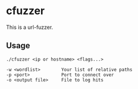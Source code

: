 # cfuzzer

This is a url-fuzzer.

## Usage

    ./cfuzzer <ip or hostname> <flags...>
    
    -w <wordlist>        Your list of relative paths
    -p <port>            Port to connect over
    -o <output file>     File to log hits
